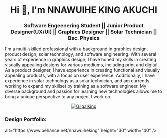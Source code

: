 <h1 align="center">Hi 👋, I'm NNAWUIHE KING AKUCHI</h1>

<h3 align="center">Software Engeenering Student || Junior Product Designer(UX/UI) || Graphics Designer || Solar Technician || Bsc. Physics</h3>

I'm a multi-skilled professional with a background in graphics design, product design, solar technology, and software engineering. With several years of experience in graphics design, I have honed my skills in creating visually appealing designs for various mediums, including print and digital. As a product designer, I have experience in creating functional and visually appealing products, with a focus on user experience. Additionally, I have experience in solar technology as a solar technician, and am currently working to expand my skillset by training as a software engineer. My diverse background and passion for learning new technologies allows me to bring a unique perspective to any project I work on.

<p align="center"> <a href="https://github.com/ryo-ma/github-profile-trophy"><img src="https://github-profile-trophy.vercel.app/?username=Gilgalking" alt="Gilgalking" /></a> </p>

<h3 align="left">Design Portfolio:</h3>
alt="https://www.behance.net/nnawuiheking" height="30" width="40" /></a>
